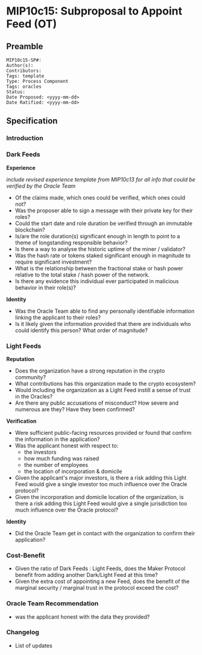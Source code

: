 # MIP10c15: Subproposal to Appoint Feed (OT)

## Preamble
```
MIP10c15-SP#: 
Author(s):
Contributors:
Tags: template
Type: Process Component
Tags: oracles
Status:
Date Proposed: <yyyy-mm-dd>
Date Ratified: <yyyy-mm-dd>
``` 

## Specification

### Introduction

### Dark Feeds
**Experience**

*include revised experience template from MIP10c13 for all info that could be verified by the Oracle Team*

- Of the claims made, which ones could be verified, which ones could not?
- Was the proposer able to sign a message with their private key for their roles?
- Could the start date and role duration be verified through an immutable blockchain?
- Is/are the role duration(s) significant enough in length to point to a theme of longstanding responsible behavior? 
- Is there a way to analyse the historic uptime of the miner / validator?
- Was the hash rate or tokens staked significant enough in magnitude to require significant investment?
- What is the relationship between the fractional stake or hash power relative to the total stake / hash power of the network.
- Is there any evidence this individual ever participated in malicious behavior in their role(s)?

**Identity**
- Was the Oracle Team able to find any personally identifiable information linking the applicant to their roles?
- Is it likely given the information provided that there are individuals who could identify this person? What order of magnitude?

### Light Feeds
**Reputation**
- Does the organization have a strong reputation in the crypto community?
- What contributions has this organization made to the crypto ecosystem?
- Would including the organization as a Light Feed instill a sense of trust in the Oracles?
- Are there any public accusations of misconduct? How severe and numerous are they? Have they been confirmed?

**Verification** 
- Were sufficient public-facing resources provided or found that confirm the information in the application?
- Was the applicant honest with respect to:
    - the investors
    - how much funding was raised
    - the number of employees
    - the location of incorporation & domicile
- Given the applicant's major investors, is there a risk adding this Light Feed would give a single investor too much influence over the Oracle protocol?
- Given the incorporation and domicile location of the organization, is there a risk adding this Light Feed would give a single jurisdiction too much influence over the Oracle protocol?

**Identity**
- Did the Oracle Team get in contact with the organization to confirm their application?

### Cost-Benefit
- Given the ratio of Dark Feeds : Light Feeds, does the Maker Protocol benefit from adding another Dark/Light Feed at this time?
- Given the extra cost of appointing a new Feed, does the benefit of the marginal security / marginal trust in the protocol exceed the cost?

### Oracle Team Recommendation
- was the applicant honest with the data they provided?

### Changelog
- List of updates
